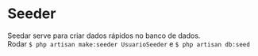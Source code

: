 # Seeder

Seedar serve para criar dados rápidos no banco de dados.  
Rodar `$ php artisan make:seeder UsuarioSeeder` e `$ php artisan db:seed`  
